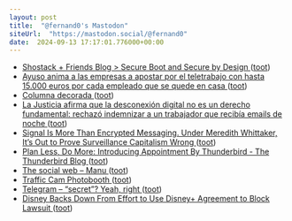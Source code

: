 ```yaml
---
layout: post
title:  "@fernand0's Mastodon"
siteUrl:  "https://mastodon.social/@fernand0"
date:  2024-09-13 17:17:01.776000+00:00
---
```

*  [Shostack + Friends Blog > Secure Boot and Secure by Design ](https://shostack.org/blog/secure-boot-and-secure-by-design) ([toot](https://mastodon.social/@fernand0/113131377247809386))
*  [Ayuso anima a las empresas a apostar por el teletrabajo con hasta 15.000 euros por cada empleado que se quede en casa ](https://www.genbeta.com/actualidad/ayuso-anima-a-empresas-a-apostar-teletrabajo-15-000-euros-cada-empleado-que-se-quede-cas) ([toot](https://mastodon.social/@fernand0/113131279610762639))
*  [Columna decorada ](https://www.flickr.com/photos/fernand0/53945196477) ([toot](https://mastodon.social/@fernand0/113131275242601477))
*  [La Justicia afirma que la desconexión digital no es un derecho fundamental: rechazó indemnizar a un trabajador que recibía emails de noche ](https://www.genbeta.com/actualidad/justicia-afirma-que-desconexion-digital-no-derecho-fundamental-rechazo-indemnizar-a-trabajador-que-recibia-emails-noch) ([toot](https://mastodon.social/@fernand0/113131010192738118))
*  [Signal Is More Than Encrypted Messaging. Under Meredith Whittaker, It’s Out to Prove Surveillance Capitalism Wrong ](https://www.wired.com/story/meredith-whittaker-signal) ([toot](https://mastodon.social/@fernand0/113130633243445063))
*  [Plan Less, Do More: Introducing Appointment By Thunderbird - The Thunderbird Blog ](https://blog.thunderbird.net/2024/08/plan-less-do-more-introducing-appointment-by-thunderbird) ([toot](https://mastodon.social/@fernand0/113129980709224923))
*  [The social web – Manu  ](https://manuelmoreale.com/the-social-web) ([toot](https://mastodon.social/@fernand0/113129827495131109))
*  [Traffic Cam Photobooth ](https://trafficcamphotobooth.com) ([toot](https://mastodon.social/@fernand0/113129593553929167))
*  [Telegram – “secret”? Yeah, right ](https://usa.kaspersky.com/blog/telegram-why-nobody-uses-secret-chats/27662) ([toot](https://mastodon.social/@fernand0/113129253965916846))
*  [Disney Backs Down From Effort to Use Disney+ Agreement to Block Lawsuit ](https://www.nytimes.com/2024/08/20/nyregion/disney-arbitration-allergy-death-lawsuit.htm) ([toot](https://mastodon.social/@fernand0/113128989212590178))
